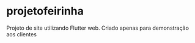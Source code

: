 # projetofeirinha
Projeto de site utilizando Flutter web. Criado apenas para demonstração aos clientes
